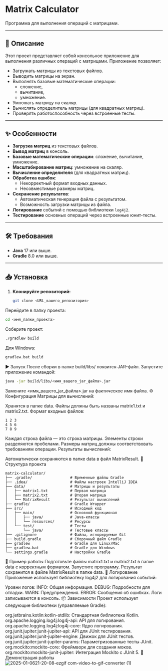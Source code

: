 # Matrix Calculator

Программа для выполнения операций с матрицами.

---

## 📄 Описание

Этот проект представляет собой консольное приложение для выполнения различных операций с матрицами. Приложение позволяет:

- Загружать матрицы из текстовых файлов.
- Выводить матрицы на экран.
- Выполнять базовые математические операции:
  - сложение,
  - вычитание,
  - умножение.
- Умножать матрицу на скаляр.
- Вычислять определитель матрицы (для квадратных матриц).
- Проверять работоспособность через встроенные тесты.

---

## ✨ Особенности

- **Загрузка матриц** из текстовых файлов.
- **Вывод матриц** в консоль.
- **Базовые математические операции**: сложение, вычитание, умножение.
- **Масштабирование матриц**: умножение на скаляр.
- **Вычисление определителя** (для квадратных матриц).
- **Обработка ошибок**:
  - Некорректный формат входных данных.
  - Несовместимые размеры матриц.
- **Сохранение результатов**:
  - Автоматическая генерация файла с результатом.
  - Возможность загрузки матрицы из файла.
- **Логирование** событий с помощью библиотеки `log4j2`.
- **Тестирование** основных операций через встроенные юнит-тесты.

---

## 🛠️ Требования

- **Java** 17 или выше.
- **Gradle** 8.0 или выше.

---

## 📥 Установка

1. **Клонируйте репозиторий:**
   ```bash
   git clone <URL_вашего_репозитория>
Перейдите в папку проекта:
``` bash
cd <имя_папки_проекта>
```
Соберите проект:

```bash
./gradlew build
```
Для Windows:

``` bash
gradlew.bat build
```
▶️ Запуск
После сборки в папке build/libs/ появится JAR-файл.
Запустите приложение командой:

```bash
java -jar build/libs/<имя_вашего_jar_файла>.jar
```
Замените <имя_вашего_jar_файла>.jar на фактическое имя файла.
⚙️ Конфигурация
Матрицы для вычислений:

Хранятся в папке data.
Файлы должны быть названы matrix1.txt и matrix2.txt.
Формат входных файлов:

```plaintext
1 2 3
4 5 6
7 8 9
```
Каждая строка файла — это строка матрицы.
Элементы строки разделяются пробелами.
Размеры матриц должны соответствовать требованиям операции.
Результаты вычислений:

Автоматически сохраняются в папке data в файл MatrixResult.
📂 Структура проекта
```plaintext
matrix-calculator/
├── .gradle/                 # Временные файлы Gradle
├── .idea/                   # Файлы настроек IntelliJ IDEA
├── data/                    # Матрицы и результаты
│   ├── matrix1.txt          # Первая матрица
│   ├── matrix2.txt          # Вторая матрица
│   └── MatrixResult         # Результат вычислений
├── gradle/                  # Gradle Wrapper
├── src/                     # Исходный код
│   ├── main/                # Основной функционал
│   │   ├── java/            # Java-классы
│   │   └── resources/       # Ресурсы
│   └── test/                # Тесты
│       └── java/            # Тестовые классы
├── .gitignore               # Файлы, игнорируемые Git
├── build.gradle             # Сборочный файл Gradle
├── gradlew                  # Gradle для Linux/Mac
├── gradlew.bat              # Gradle для Windows
└── settings.gradle          # Настройки Gradle
```
🧪 Пример работы
Подготовьте файлы matrix1.txt и matrix2.txt в папке data с корректным форматом.
Запустите программу.
Результат сохранится в файле MatrixResult в папке data.
📝 Логирование
Приложение использует библиотеку log4j2 для логирования событий:

Уровни логов:
INFO: Общая информация.
DEBUG: Подробности для отладки.
WARN: Предупреждения.
ERROR: Сообщения об ошибках.
Логи записываются в консоль.
📦 Зависимости
Проект использует следующие библиотеки (управляемые Gradle):

org.jetbrains.kotlin:kotlin-stdlib: Стандартная библиотека Kotlin.
org.apache.logging.log4j:log4j-api: API для логирования.
org.apache.logging.log4j:log4j-core: Ядро логирования.
org.junit.jupiter:junit-jupiter-api: API для JUnit тестирования.
org.junit.jupiter:junit-jupiter-engine: Движок для JUnit тестов.
org.junit.jupiter:junit-jupiter-params: Параметризованные тесты JUnit.
org.mockito:mockito-core: Фреймворк для создания моков.
org.mockito:mockito-junit-jupiter: Интеграция Mockito с JUnit 5.
🎥 Демонстрация работы
![2025-01-0621-20-08-ezgif com-video-to-gif-converter (1)](https://github.com/user-attachments/assets/5b3897b3-b87c-44d8-9b9a-aca92572ce3e)
